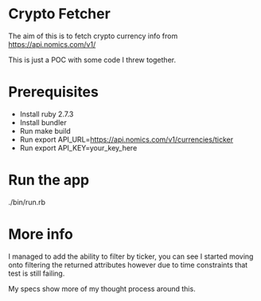 # Crypto Fetcher

The aim of this is to fetch crypto currency info from https://api.nomics.com/v1/

This is just a POC with some code I threw together.


# Prerequisites
* Install ruby 2.7.3
* Install bundler
* Run make build
* Run export API_URL=https://api.nomics.com/v1/currencies/ticker
* Run export API_KEY=your_key_here

# Run the app
./bin/run.rb

# More info
I managed to add the ability to filter by ticker, you can see I started moving onto filtering the returned attributes however due to time constraints that test is still failing.

My specs show more of my thought process around this.
